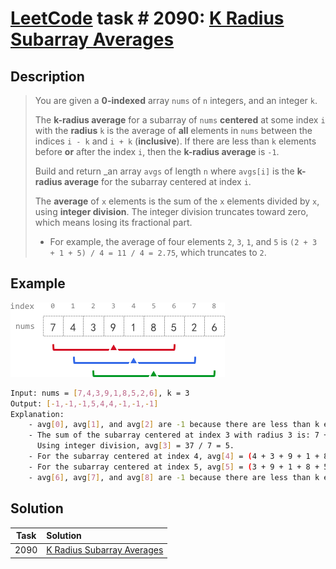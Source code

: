 # [LeetCode][leetcode] task # 2090: [K Radius Subarray Averages][task]

Description
-----------

> You are given a **0-indexed** array `nums` of `n` integers, and an integer `k`.
> 
> The **k-radius average** for a subarray of `nums` **centered** at some index `i` with the **radius** `k`
> is the average of **all** elements in `nums` between the indices `i - k` and `i + k` (**inclusive**).
> If there are less than `k` elements before **or** after the index `i`, then the **k-radius average** is `-1`.
> 
> Build and return _an array `avgs` of length `n` where `avgs[i]`
> is the **k-radius average** for the subarray centered at index `i`.
> 
> The **average** of `x` elements is the sum of the `x` elements divided by `x`, using **integer division**.
> The integer division truncates toward zero, which means losing its fractional part.
> 
> * For example, the average of four elements `2`, `3`, `1`, and `5` is `(2 + 3 + 1 + 5) / 4 = 11 / 4 = 2.75`,
> which truncates to `2`.

 Example
-------

![array.png](image/array.png)

```sh
Input: nums = [7,4,3,9,1,8,5,2,6], k = 3
Output: [-1,-1,-1,5,4,4,-1,-1,-1]
Explanation:
    - avg[0], avg[1], and avg[2] are -1 because there are less than k elements before each index.
    - The sum of the subarray centered at index 3 with radius 3 is: 7 + 4 + 3 + 9 + 1 + 8 + 5 = 37.
      Using integer division, avg[3] = 37 / 7 = 5.
    - For the subarray centered at index 4, avg[4] = (4 + 3 + 9 + 1 + 8 + 5 + 2) / 7 = 4.
    - For the subarray centered at index 5, avg[5] = (3 + 9 + 1 + 8 + 5 + 2 + 6) / 7 = 4.
    - avg[6], avg[7], and avg[8] are -1 because there are less than k elements after each index.
```

Solution
--------

| Task | Solution                               |
|:----:|:---------------------------------------|
| 2090 | [K Radius Subarray Averages][solution] |


[leetcode]: <http://leetcode.com/>
[task]: <https://leetcode.com/problems/k-radius-subarray-averages/>
[solution]: <https://github.com/wellaxis/praxis-leetcode/blob/main/src/main/java/com/witalis/praxis/leetcode/task/h21/p2090/option/Practice.java>
